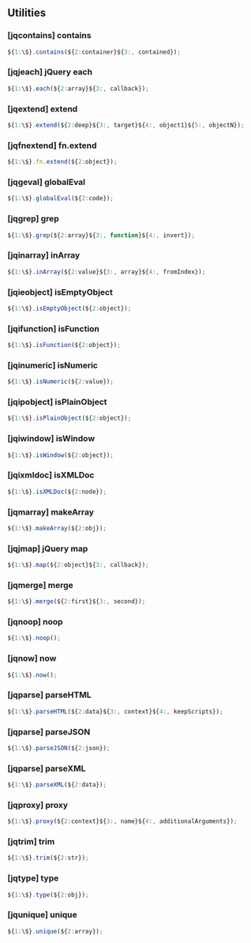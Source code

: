 ## Utilities

### [jqcontains] contains

```javascript
${1:\$}.contains(${2:container}${3:, contained});
```

### [jqjeach] jQuery each

```javascript
${1:\$}.each(${2:array}${3:, callback});
```

### [jqextend] extend

```javascript
${1:\$}.extend(${2:deep}${3:, target}${4:, object1}${5:, objectN});
```

### [jqfnextend] fn.extend

```javascript
${1:\$}.fn.extend(${2:object});
```

### [jqgeval] globalEval

```javascript
${1:\$}.globalEval(${2:code});
```

### [jqgrep] grep

```javascript
${1:\$}.grep(${2:array}${3:, function}${4:, invert});
```

### [jqinarray] inArray

```javascript
${1:\$}.inArray(${2:value}${3:, array}${4:, fromIndex});
```

### [jqieobject] isEmptyObject

```javascript
${1:\$}.isEmptyObject(${2:object});
```

### [jqifunction] isFunction

```javascript
${1:\$}.isFunction(${2:object});
```

### [jqinumeric] isNumeric

```javascript
${1:\$}.isNumeric(${2:value});
```

### [jqipobject] isPlainObject

```javascript
${1:\$}.isPlainObject(${2:object});
```

### [jqiwindow] isWindow

```javascript
${1:\$}.isWindow(${2:object});
```

### [jqixmldoc] isXMLDoc

```javascript
${1:\$}.isXMLDoc(${2:node});
```

### [jqmarray] makeArray

```javascript
${1:\$}.makeArray(${2:obj});
```

### [jqjmap] jQuery map

```javascript
${1:\$}.map(${2:object}${3:, callback});
```

### [jqmerge] merge

```javascript
${1:\$}.merge(${2:first}${3:, second});
```

### [jqnoop] noop

```javascript
${1:\$}.noop();
```

### [jqnow] now

```javascript
${1:\$}.now();
```

### [jqparse] parseHTML

```javascript
${1:\$}.parseHTML(${2:data}${3:, context}${4:, keepScripts});
```

### [jqparse] parseJSON

```javascript
${1:\$}.parseJSON(${2:json});
```

### [jqparse] parseXML

```javascript
${1:\$}.parseXML(${2:data});
```

### [jqproxy] proxy

```javascript
${1:\$}.proxy(${2:context}${3:, name}${4:, additionalArguments});
```

### [jqtrim] trim

```javascript
${1:\$}.trim(${2:str});
```

### [jqtype] type

```javascript
${1:\$}.type(${2:obj});
```

### [jqunique] unique

```javascript
${1:\$}.unique(${2:array});
```
